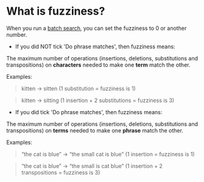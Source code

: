 # What is fuzziness?

When you run a [batch search](https://icij.gitbook.io/datashare/all/batch-search-documents), you can set the fuzziness to 0 or another number.

* If you did NOT tick 'Do phrase matches', then fuzziness means:

The maximum number of operations \(insertions, deletions, substitutions and transpositions\) on **characters** needed to make one **term** match the other.

Examples:

> kitten -&gt; sitten \(1 substitution = fuzziness is 1\)

> kitten -&gt; sitting \(1 insertion + 2 substitutions = fuzziness is 3\)

* If you did tick 'Do phrase matches', then fuzziness means:

The maximum number of operations \(insertions, deletions, substitutions and transpositions\) on **terms** needed to make one **phrase** match the other.

Examples:

> “the cat is blue” -&gt; “the small cat is blue” \(1 insertion = fuzziness is 1\)

> “the cat is blue” -&gt; “the small is cat blue” \(1 insertion + 2 transpositions = fuzziness is 3\)



